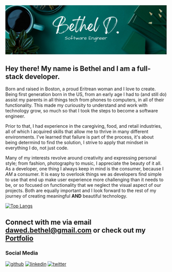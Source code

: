 
<img src="githubBanner.png">

## Hey there! My name is Bethel and I am a full-stack developer.
Born and raised in Boston, a proud Eritrean woman and I love to create. Being first generation born in the US, from an early age I had to (and still do) assist my parents in all things tech from phones to computers, in all of their functionality. This made my curiousity to understand and work with technology grow, so much so that I took the steps to become a software engineer. 

Prior to that, I had experience in the caregiving, food, and retail industries, all of which I acquired skills that allow me to thrive in many different environments. I've learned that failure is part of the process, it's about being determind to find the solution, I strive to apply that mindset in everything I do, not just code.

Many of my interests revolve around creativity and expressing personal style; from fashion, photography to music, I appreciate the beauty of it all. As a developer, one thing I always keep in mind is the consumer, because I *AM* a consumer. It is easy to overlook things we as developers find simple to use that end up make user experience more challenging than it needs to be, or so focused on functionality that we neglect the visual aspect of our projects. Both are equally important and I look forward to the rest of my journey of creating meaningful **AND** beautiful technology.

[![Top Langs](https://github-readme-stats.vercel.app/api/top-langs/?username=betheld&layout=compact&theme=gotham)](https://github.com/betheld/github-readme-stats)

## Connect with me via email dawed.bethel@gmail.com or check out my <a href="https://bethelddev.netlify.app/#" target="_blank">Portfolio</a>

### Social Media 
[<img src='https://cdn.jsdelivr.net/npm/simple-icons@3.0.1/icons/github.svg' alt='github' height='40'>](https://github.com/betheld)
[<img src='https://cdn.jsdelivr.net/npm/simple-icons@3.0.1/icons/linkedin.svg' alt='linkedin' height='40'>](https://www.linkedin.com/in/betheldawed/)
[<img src='https://cdn.jsdelivr.net/npm/simple-icons@3.0.1/icons/twitter.svg' alt='twitter' height='40'>](https://twitter.com/@bethelddev)
